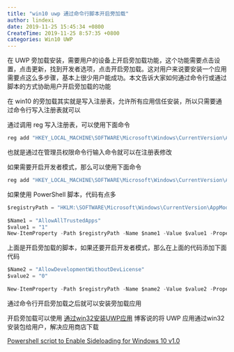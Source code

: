 ```yaml
---
title: "win10 uwp 通过命令行脚本开启旁加载"
author: lindexi
date: 2019-11-25 15:45:34 +0800
CreateTime: 2019-11-25 8:57:35 +0800
categories: Win10 UWP
---
```


在 UWP 旁加载安装，需要用户的设备上开启旁加载功能，这个功能需要点击设置，点击更新，找到开发者选项，点击开启旁加载。这对用户来说要安装一个应用需要点这么多步骤，基本上很少用户能成功。本文告诉大家如何通过命令行或通过脚本的方式协助用户开启旁加载的功能

<!--more-->


<!-- csdn -->

在 win10 的旁加载其实就是写入注册表，允许所有应用信任安装，所以只需要通过命令行写入注册表就可以

通过调用 reg 写入注册表，可以使用下面命令

```csharp
reg add "HKEY_LOCAL_MACHINE\SOFTWARE\Microsoft\Windows\CurrentVersion\AppModelUnlock" /t REG_DWORD /f /v "AllowAllTrustedApps" /d "1"
```

也就是通过在管理员权限命令行输入命令就可以在注册表修改

如果需要开启开发者模式，那么可以使用下面命令

```csharp
reg add "HKEY_LOCAL_MACHINE\SOFTWARE\Microsoft\Windows\CurrentVersion\AppModelUnlock" /t REG_DWORD /f /v "AllowDevelopmentWithoutDevLicense" /d "1"
```

如果使用 PowerShell 脚本，代码有点多

```csharp
$registryPath = "HKLM:\SOFTWARE\Microsoft\Windows\CurrentVersion\AppModelUnlock" 
 
$Name1 = "AllowAllTrustedApps" 
$value1 = "1" 
New-ItemProperty -Path $registryPath -Name $name1 -Value $value1 -PropertyType DWORD -Force 
```

上面是开启旁加载的脚本，如果还要开启开发者模式，那么在上面的代码添加下面代码

```csharp
$Name2 = "AllowDevelopmentWithoutDevLicense" 
$value2 = "0" 
 
New-ItemProperty -Path $registryPath -Name $name2 -Value $value2 -PropertyType DWORD -Force
```

通过命令行开启旁加载之后就可以安装旁加载应用

开启旁加载可以使用 [通过win32安装UWP应用](https://blog.lindexi.com/post/%E5%8A%A0%E5%BC%BA%E7%89%88%E5%9C%A8%E5%9B%BD%E5%86%85%E5%88%86%E5%8F%91-UWP-%E5%BA%94%E7%94%A8%E6%AD%A3%E7%A1%AE%E6%96%B9%E5%BC%8F-%E9%80%9A%E8%BF%87win32%E5%AE%89%E8%A3%85UWP%E5%BA%94%E7%94%A8.html ) 博客说的将 UWP 应用通过win32安装包给用户，解决应用商店下载

[Powershell script to Enable Sideloading for Windows 10 v1.0](https://gallery.technet.microsoft.com/scriptcenter/Powershell-script-to-ccb46131)

